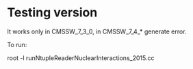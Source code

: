 Testing version
===

It works only in CMSSW_7_3_0, in CMSSW_7_4_* generate error.

To run:

root -l runNtupleReaderNuclearInteractions_2015.cc 

